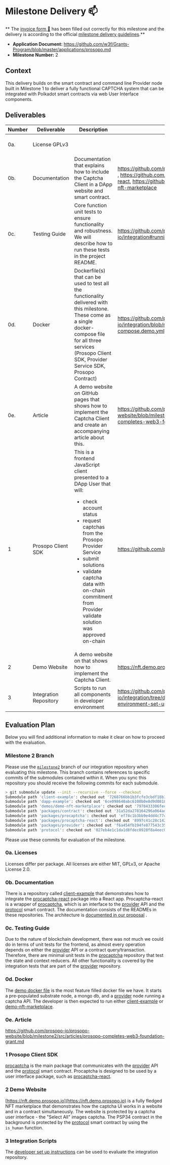 # Milestone Delivery :mailbox:

**
The [invoice form :pencil:](https://docs.google.com/forms/d/e/1FAIpQLSfmNYaoCgrxyhzgoKQ0ynQvnNRoTmgApz9NrMp-hd8mhIiO0A/viewform) has been filled out correctly for this milestone and the delivery is according to the official [milestone delivery guidelines](https://github.com/w3f/Grants-Program/blob/master/docs/milestone-deliverables-guidelines.md).**

* **Application Document:** https://github.com/w3f/Grants-Program/blob/master/applications/prosopo.md
* **Milestone Number:** 2

## Context

This delivery builds on the smart contract and command line Provider node built in Milestone 1 to deliver a fully
functional CAPTCHA system that can be integrated with Polkadot smart contracts via web User Interface components.

## Deliverables

| Number | Deliverable            | Description                                                                                                                                                                                                                                                                                                      | Links                                                                                                                                             | Notes                                                                                                                       |
|--------|------------------------|------------------------------------------------------------------------------------------------------------------------------------------------------------------------------------------------------------------------------------------------------------------------------------------------------------------|---------------------------------------------------------------------------------------------------------------------------------------------------|-----------------------------------------------------------------------------------------------------------------------------|
| 0a.    | License	GPLv3          |                                                                                                                                                                                                                                                                                                                  |                                                                                                                                                   | Licenses are actually varied per repo                                                                                       |
| 0b.    | Documentation          | Documentation that explains how to include the Captcha Client in a DApp website and smart contract.                                                                                                                                                                                                              | https://github.com/prosopo-io/client-example , https://github.com/prosopo-io/procaptcha-react, https://github.com/prosopo-io/demo-nft-marketplace | Documentation is a combination of various package READMEs                                                                   |
| 0c.    | Testing Guide          | Core function unit tests to ensure functionality and robustness. We will describe how to run these tests in the project README.                                                                                                                                                                                  | https://github.com/prosopo-io/integration#running-tests                                                                                           | The frontend components are covered by integration tests in the provider package.                                           |
| 0d.    | Docker                 | Dockerfile(s) that can be used to test all the functionality delivered with this milestone. These come as a single docker-compose file for all three services (Prosopo Client SDK, Provider Service SDK, Prosopo Contract)                                                                                       | https://github.com/prosopo-io/integration/blob/main/docker-compose.demo.yml                                                                       | This docker file can be used to start a pre-populated substrate node, a mongo db, and a provider node running a captcha API |
| 0e.    | Article                | A demo website on GitHub pages that shows how to implement the Captcha Client and create an accompanying article about this.                                                                                                                                                                                     | https://github.com/prosopo-io/prosopo-website/blob/milestone2/src/articles/prosopo-completes-web3-foundation-grant.md                             |                                                                                                                             |
| 1      | Prosopo Client SDK     | This is a frontend JavaScript client presented to a DApp User that will: <ul><li>check account status</li><li>request captchas from the Prosopo Provider Service</li><li>submit solutions</li><li>validate captcha data with on-chain commitment from Provider validate solution was approved on-chain</li></ul> | https://github.com/prosopo-io/procaptcha                                                                                                          |                                                                                                                             |
| 2      | Demo Website           | A demo website on that shows how to implement the Captcha Client.                                                                                                                                                                                                                                                | https://nft.demo.prosopo.io/                                                                                                                      | Deployed on netlify                                                                                                         |
| 3      | Integration Repository | Scripts to run all components in developer environment                                                                                                                                                                                                                                                           | https://github.com/prosopo-io/integration/tree/develop#development-environment-set-up                                                             |

## Evaluation Plan

Below you will find additional information to make it clear on how to proceed with the evaluation.

### Milestone 2 Branch

Please use the [`milestone2`](https://github.com/prosopo-io/integration/tree/milestone2) branch of our integration
repository when evaluating this milestone. This branch contains references to specific commits of the submodules
contained within it. When you sync this repository you should receive the following commits for each submodule.

```bash
> git submodule update --init --recursive --force --checkout
Submodule path 'client-example': checked out '7268766bb1b3fcfe3cbdf18b1ad6ba8d62994586'
Submodule path 'dapp-example': checked out '6ce098640abc6100b0e8d9d08184da7a418c9bc6'
Submodule path 'demos/demo-nft-marketplace': checked out '7978433306fec284cf024452eb3d5134953dac0f'
Submodule path 'packages/contract': checked out '31a52da278164296a064adfe19a0fc36033a351b'
Submodule path 'packages/procaptcha': checked out 'ef74c1b3bb9e4dd4c77ce9caf0ca6d0d77e05b96'
Submodule path 'packages/procaptcha-react': checked out '8997c41c28c142de72290409623b3375d0781d77'
Submodule path 'packages/provider': checked out 'f6a454fb194fe877543c3549dbf8c99ed08e447b'
Submodule path 'protocol': checked out '027eb4e1c1da1d8fdec0928f8a4eec09f0f81edb'
```

Please use these commits for evaluation of the milestone.

### 0a. Licenses

Licenses differ per package. All licenses are either MIT, GPLv3, or Apache License 2.0.

### 0b. Documentation

There is a repository called [client-example](https://github.com/prosopo-io/client-example) that demonstrates how to
integrate the [procaptcha-react](https://github.com/prosopo-io/procaptcha-react) package into a React app.
Procaptcha-react is a wrapper of [procaptcha](https://github.com/prosopo-io/procaptcha), which is an interface to
the [provider](https://github.com/prosopo-io/provider) API and the [protocol](https://github.com/prosopo-io/protocol)
smart contract. The documentation consists of the READMEs in these repositories. The architecture
is [documented in our proposal](https://github.com/w3f/Grants-Program/blob/master/applications/prosopo.md#24-architecture)
.

### 0c. Testing Guide

Due to the nature of blockchain development, there was not much we could do in terms of unit tests for the frontend, as
almost every operation depends on either the [provider](https://github.com/prosopo-io/provider) API or a contract
query/transaction. Therefore, there are minimal unit tests in the [procaptcha](https://github.com/prosopo-io/procaptcha)
repository that test the state and context reducers. All other functionality is covered by the integration tests that
are part of the [provider](https://github.com/prosopo-io/provider#tests) repository.

### 0d. Docker

The [demo docker file](https://github.com/prosopo-io/integration/blob/milestone2/docker-compose.demo.yml) is the most feature
filled docker file we have. It starts a pre-populated substrate node, a mongo db, and
a [provider](https://github.com/prosopo-io/provider) node running a captcha API. The developer is then expected to run
either [client-example](https://github.com/prosopo-io/client-example#how-to-run-locally)
or [demo-nft-marketplace](https://github.com/prosopo-io/demo-nft-marketplace#how-to-run-locally).

### 0e. Article

https://github.com/prosopo-io/prosopo-website/blob/milestone2/src/articles/prosopo-completes-web3-foundation-grant.md

### 1 Prosopo Client SDK

[procaptcha](https://github.com/prosopo-io/procaptcha) is the main package that communicates with
the [provider](https://github.com/prosopo-io/provider) API and the
[protocol](https://github.com/prosopo-io/protocol) smart contract. Procaptcha is designed to be used by a user
interface package, such as [procaptcha-react](https://github.com/prosopo-io/procaptcha-react).

### 2 Demo Website

[https://nft.demo.prosopo.io](https://nft.demo.prosopo.io) is a fully fledged NFT marketplace that demonstrates how the
captcha UI works in a website and in a contract simultaneously. The website is protected by a captcha user interface -
the "Select All" images captcha. The PSP34 contract in the background is protected by
the [protocol](https://github.com/prosopo-io/protocol) smart contract by using the `is_human` function.

### 3 Integration Scripts

The [developer set up instructions](https://github.com/prosopo-io/integration/tree/develop#development-environment-set-up)
can be used to evaluate the integration repository.
